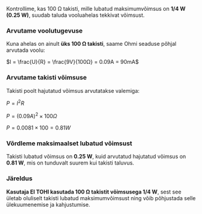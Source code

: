 Kontrollime, kas 100 Ω takisti, mille lubatud maksimumvõimsus on **1/4 W (0.25 W)**, suudab taluda vooluahelas tekkivat võimsust.

### Arvutame voolutugevuse
Kuna ahelas on ainult **üks 100 Ω takisti**, saame Ohmi seaduse põhjal arvutada voolu:

$I = \frac{U}{R} = \frac{9V}{100Ω} = 0.09A = 90mA$

### Arvutame takisti võimsuse
Takisti poolt hajutatud võimsus arvutatakse valemiga:

$P = I^2 R$

$P = (0.09A)^2 \times 100Ω$

$P = 0.0081 \times 100 = 0.81W$

### Võrdleme maksimaalset lubatud võimsust
Takisti lubatud võimsus on **0.25 W**, kuid arvutatud hajutatud võimsus on **0.81 W**, mis on tunduvalt suurem kui takisti taluvus.

### Järeldus
**Kasutaja EI TOHI kasutada 100 Ω takistit võimsusega 1/4 W**, sest see ületab oluliselt takisti lubatud maksimumvõimsust ning võib põhjustada selle ülekuumenemise ja kahjustumise.